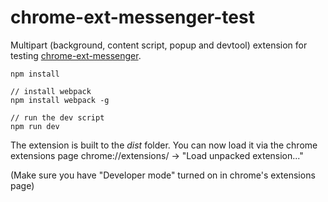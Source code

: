 # chrome-ext-messenger-test

Multipart (background, content script, popup and devtool) extension for testing [chrome-ext-messenger](https://github.com/asimen1/chrome-ext-messenger).

    npm install

    // install webpack
    npm install webpack -g

    // run the dev script
    npm run dev

The extension is built to the _dist_ folder. 
You can now load it via the chrome extensions page chrome://extensions/ -> "Load unpacked extension..."

(Make sure you have "Developer mode" turned on in chrome's extensions page)
